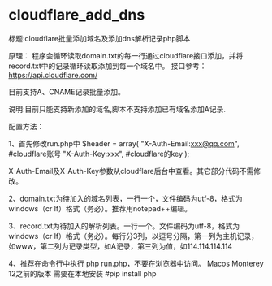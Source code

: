 # cloudflare_add_dns

标题:cloudflare批量添加域名及添加dns解析记录php脚本

原理：
程序会循环读取domain.txt的每一行通过cloudflare接口添加，并将record.txt中的记录循环读取添加到每一个域名中。
接口参考：https://api.cloudflare.com/

目前支持A、CNAME记录批量添加。

说明:目前只能支持新添加的域名,脚本不支持添加已有域名添加A记录.

配置方法：

1、首先修改run.php中
$header = array(
    "X-Auth-Email:xxx@qq.com", #cloudflare账号
    "X-Auth-Key:xxx", #cloudflare的key
);

X-Auth-Email及X-Auth-Key参数从cloudflare后台中查看。其它部分代码不需修改。

2、domain.txt为待加入的域名列表，一行一个，文件编码为utf-8，格式为windows（cr lf）格式（务必）。推荐用notepad++编辑。

3、record.txt为待加入的解析列表。一行一个。文件编码为utf-8，格式为windows（cr lf）格式（务必）。每行分3列，以逗号分隔，第一列为主机记录，如www，第二列为记录类型，如A记录，第三列为值，如114.114.114.114

4、推荐在命令行中执行 php run.php，不要在浏览器中访问。
Macos Monterey 12之前的版本 需要在本地安装
#pip install php

